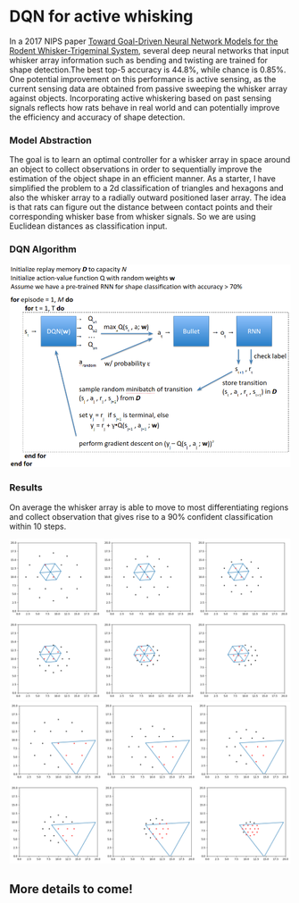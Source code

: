 # DQN for active whisking

In a 2017 NIPS paper [Toward Goal-Driven Neural Network Models for the Rodent Whisker-Trigeminal System](https://arxiv.org/abs/1706.07555), several deep neural networks that input whisker array information such as bending and twisting are trained for shape detection.The best top-5 accuracy is 44.8%, while chance is 0.85%. One potential improvement on this performance is active sensing, as the current sensing data are obtained from passive sweeping the whisker array against objects. Incorporating active whiskering based on past sensing signals reflects how rats behave in real world and can potentially improve the efficiency and accuracy of shape detection.

### Model Abstraction

The goal is to learn an optimal controller for a whisker array in space around an object to collect observations in order to sequentially improve the estimation of the object shape in an efficient manner. As a starter, I have simplified the problem to a 2d classification of triangles and hexagons and also the whisker array to a radially outward positioned laser array. The idea is that rats can figure out the distance between contact points and their corresponding whisker base from whisker signals. So we are using Euclidean distances as classification input.

### DQN Algorithm

![DQN Algorithm](images/dqnAlgorithm.png)

### Results

On average the whisker array is able to move to most differentiating regions and collect observation that gives rise to a 90% confident classification within 10 steps.

![](images/hex_6step.png)
![](images/tri_6step.png)

## More details to come!




<!-- # My battle with SNEAKY bugs!

### Retrained DNN on single observation

![](images/modified_reward_training.png)

![](images/modified_reward1.png)

![](images/modified_reward2.png)

![](images/modified_reward3.png)

![](images/modified_reward4.png)

![](images/modified_reward5.png)

![](images/modified_reward6.png)

![](images/modified_reward7.png)

![](images/modified_reward8.png)

Caveat: Overfitting

![](images/reward_loss.png)

![](images/overfitting1.png)

### Shannon Entropy

![](images/converged_shannon1.png)

![](images/converged_shannon2.png)

![](images/converged_shannon3.png)

![](images/converged_shannon4.png)

![](images/converged_shannon5.png)

![](images/converged_shannon6.png)

![](images/converged_shannon7.png)

![](images/shannon_result1.png)

Outlier:

![](images/outlier1.png)

![](images/outlier2.png)

![](images/outlier3.png)

![](images/outlier4.png)

![](images/shannon_result2.png)







# The beautiful demos of learned agents hide all the blood, sweat, and tears that go into creating them.

![1](images/dqn_somewhat_converging.png)

![1](images/learn_to_stay.png)

![1](images/explore1.png)

![1](images/explore2.png)

![1](images/explore3.png)

![1](images/test1.png)

![1](images/test2.png)

![1](images/test3.png)

### 1. The data is too sparse

1. learned that all behavior results in randomness, and this knowledge is burned in
2. reward is not rich, consider multiply by a scaler
3. reduce the dimension of exploration
4. consider teleporting the rat head
5. maybe 3d structure solves the issue

### 2. The reward is flawed

1. Currently I am using binary cross-entropy loss as negative reward
2. maybe try only one reward at the terminal state

### 3. Inexact representation of state

1. I am using the hidden state vector of LSTM layer to approximate state
2. Maybe use some more direct state representation such as consecutive observations

### 4. Neural network not deep enough / hyperparameters

1. Current network trains for 20 min. Should I start looking at GPU?
2. exploration decay parameter


![1](images/tri_5.png)
![2](images/tri_10.png)
![3](images/hex_5.png)
![4](images/hex_10.png)

![5](images/train1.png)

![6](images/pred1.png)

![7](images/train2.png)

![8](images/pred2.png)

![9](images/pred3.png)

![10](images/pred4.png)

![11](images/pred5.png)

![12](images/pred6.png)

![13](images/lstm_states.png)

![14](images/hex_102_1.png)

![15](images/hex_102_2.png)
<!-- ![5](images/tri_5.png) --> 
